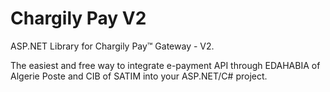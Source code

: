 # Chargily Pay V2

ASP.NET Library for Chargily Pay™ Gateway - V2.

The easiest and free way to integrate e-payment API through EDAHABIA of Algerie Poste and CIB of SATIM into your ASP.NET/C# project.
